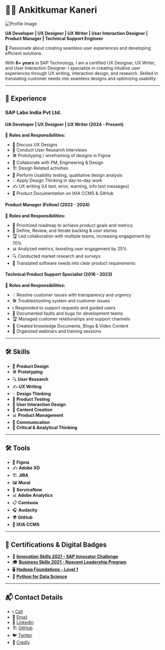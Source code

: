 # 👨‍💻 Ankitkumar Kaneri

![Profile Image](https://media.licdn.com/dms/image/v2/C5603AQEd2cvOLhUaAg/profile-displayphoto-shrink_200_200/profile-displayphoto-shrink_200_200/0/1659506646379?e=2147483647&v=beta&t=ACx0Swgk7GHwsYOeOIEj5rX9qTiXvZLPJqVAutBXUec)

**UA Developer | UX Designer | UX Writer | User Interaction Designer | Product Manager | Technical Support Engineer**

🚀 Passionate about creating seamless user experiences and developing efficient solutions.

With **8+ years** in SAP Technology, I am a certified UX Designer, UX Writer, and User Interaction Designer. I specialize in creating intuitive user experiences through UX writing, interaction design, and research. Skilled in translating customer needs into seamless designs and optimizing usability.

---

## 💼 Experience

### **SAP Labs India Pvt Ltd.**

#### **UA Developer | UX Designer | UX Writer (2024 - Present)**
📌 **Roles and Responsibilities:**
- 🎨 Discuss UX Designs
- 🎤 Conduct User Research Interviews
- 🛠 Prototyping / wireframing of designs in Figma
- 🤝 Collaborate with PM, Engineering & Design
- 🏗 Design Related activities
- 🔬 Perform Usability testing, qualitative design analysis
- 💡 Apply Design Thinking in day-to-day work
- ✍️ UX writing (UI text, error, warning, info text messages)
- 📄 Product Documentation on IXIA CCMS & GitHub

#### **Product Manager (Fellow) (2022 - 2024)**
📌 **Roles and Responsibilities:**
- 🎯 Prioritized roadmap to achieve product goals and metrics
- 🔄 Define, Review, and Iterate backlog & user stories
- 🏆 Led collaboration with multiple teams, increasing engagement by 70%
- 📊 Analyzed metrics, boosting user engagement by 25%
- 🔍 Conducted market research and surveys
- 🚀 Translated software needs into clear product requirements

#### **Technical Product Support Specialist (2016 - 2023)**
📌 **Roles and Responsibilities:**
- 💡 Resolve customer issues with transparency and urgency
- 🛠 Troubleshooting system and customer issues
- 📞 Responded to support requests and guided users
- 📑 Documented faults and bugs for development teams
- 🏆 Managed customer relationships and support channels
- 📝 Created knowledge Documents, Blogs & Video Content
- 🎤 Organized webinars and training sessions

---

## 🛠 Skills

- 🎨 **Product Design**
- 🛠 **Prototyping**
- 🔍 **User Research**
- ✍️ **UX Writing**
- 💡 **Design Thinking**
- 🎯 **Product Testing**
- 🔗 **User Interaction Design**
- 🎥 **Content Creation**
- 📊 **Product Management**
- 💬 **Communication**
- 🧠 **Critical & Analytical Thinking**

---

## 🛠 Tools

- 🎨 **Figma**
- ✍️ **Adobe XD**
- 🏗 **JIRA**
- 🖼 **Mural**
- 🔧 **ServiceNow**
- 📊 **Adobe Analytics**
- 📋 **Camtasia**
- 🎧 **Audacity**
- 🌍 **GitHub**
- 📜 **IXIA CCMS**

---

## 📜 Certifications & Digital Badges

- 🏅 [**Innovation Skills 2021 - SAP Innovator Challenge**](https://www.credly.com/badges/1a9c9536-714f-4ce5-8e30-357943f480aa?)
- 🎓 [**Business Skills 2021 - Nascent Leadership Program**](https://www.credly.com/badges/4e5ac4c0-7177-4850-bdaa-6af467a7686a?)
- 🖥 [**Hadoop Foundations - Level 1**](https://www.credly.com/badges/01f6f8f0-4292-47b0-8679-6a844ad664e8/linked_in_profile)
- 🐍 [**Python for Data Science**](https://www.credly.com/badges/a2bfccb2-460e-4f02-8a10-fa10ec3d9a45/linked_in_profile)

---

## 📬 Contact Details

- 📞 [Call](tel:9538856366)
- 📧 [Email](mailto:kaneri776@gmail.com)
- 🔗 [LinkedIn](https://www.linkedin.com/in/ankitkumar-kaneri-723237102/)
- 🏗 [GitHub](https://github.com/NitinKaneri/Ankitkumar-Kaneri)
- 🐦 [Twitter](https://x.com/kaneri776_ankit)
- 🏅 [Credly](https://www.credly.com/users/ankitkumar-kaneri/edit)

